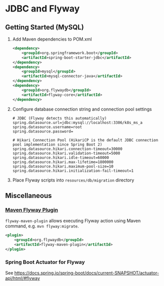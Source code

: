 # JDBC and Flyway

## Getting Started (MySQL)
1. Add Maven dependencies to POM.xml
	```xml
	<dependency>
		<groupId>org.springframework.boot</groupId>
		<artifactId>spring-boot-starter-jdbc</artifactId>
	</dependency>
	<dependency>
		<groupId>mysql</groupId>
		<artifactId>mysql-connector-java</artifactId>
	</dependency>
	<dependency>
		<groupId>org.flywaydb</groupId>
		<artifactId>flyway-core</artifactId>
	</dependency>
	```
2. Configure database connection string and connection pool settings
	```properties
	# JDBC (Flyway detects this automatically)
	spring.datasource.url=jdbc:mysql://localhost:3306/k8s_ms_a
	spring.datasource.username=root
	spring.datasource.password=
	
	# Hikari Connection Pool (HikariCP is the default JDBC connection pool implementation since Spring Boot 2)
	spring.datasource.hikari.connection-timeout=30000
	spring.datasource.hikari.validation-timeout=5000
	spring.datasource.hikari.idle-timeout=60000
	spring.datasource.hikari.max-lifetime=1800000
	spring.datasource.hikari.maximum-pool-size=10
	spring.datasource.hikari.initialization-fail-timeout=1
	```
3. Place Flyway scripts into `resources/db/migration` directory

## Miscellaneous
### [Maven Flyway Plugin](https://flywaydb.org/documentation/maven/)
`flyway-maven-plugin` allows executing Flyway action using Maven command, e.g. `mvn flyway:migrate`.
```xml
<plugin>
    <groupId>org.flywaydb</groupId>
    <artifactId>flyway-maven-plugin</artifactId>
</plugin>
```

### Spring Boot Actuator for Flyway
See https://docs.spring.io/spring-boot/docs/current-SNAPSHOT/actuator-api/html/#flyway